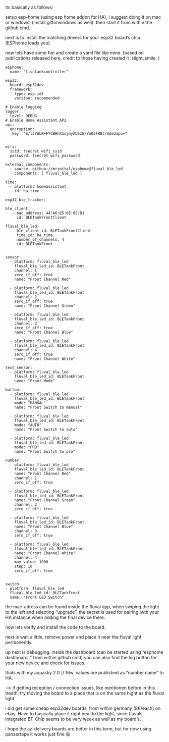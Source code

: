 Its basically as follows:

setup esp-home (using esp home addon for HA), i suggest doing it on mac or windows. (install gitforwindows as well). then start it from within the github cmd.

next is to install the matching drivers for your esp32 board’s chip. (ESPhome leads you)

now lets have some fun and create a yaml file like mine: (based on publications released here, credit to those having created it :slight_smile: )
    
    esphome:
      name: "fishtankcontroller"
    
    esp32:
      board: esp32dev
      framework:
        type: esp-idf
        version: recommended
    
    # Enable logging
    logger:
      level: DEBUG
    # Enable Home Assistant API
    api:
      encryption:
       key: "S/lJYWLR+FYCBHhX1sjmyAU5IE/YoO3FKBlrAdeJapo="
    
    
    wifi:
      ssid: !secret wifi_ssid
      password: !secret wifi_password
    
    external_components:
      - source: github://mrzottel/esphome@fluval_ble_led
        components: [ fluval_ble_led ]
    
    time:
      - platform: homeassistant
        id: ha_time
    
    esp32_ble_tracker:
    
    ble_client:
       - mac_address: 44:A6:E5:6E:0E:D1
         id: BLETankFrontClient
    
    fluval_ble_led:
       - ble_client_id: BLETankFrontClient
         time_id: ha_time
         number_of_channels: 4
         id: BLETankFront
    
    
    sensor:    
      - platform: fluval_ble_led
        fluval_ble_led_id: BLETankFront
        channel: 1      
        zero_if_off: true
        name: "Front Channel Red"
    
      - platform: fluval_ble_led
        fluval_ble_led_id: BLETankFront
        channel: 2      
        zero_if_off: true
        name: "Front Channel Green"  
    
      - platform: fluval_ble_led
        fluval_ble_led_id: BLETankFront
        channel: 3      
        zero_if_off: true
        name: "Front Channel Blue"  
    
      - platform: fluval_ble_led
        fluval_ble_led_id: BLETankFront
        channel: 4      
        zero_if_off: true
        name: "Front Channel White" 
    
    text_sensor:
      - platform: fluval_ble_led
        fluval_ble_led_id: BLETankFront
        name: "Front Mode"
    
    button:  
      - platform: fluval_ble_led
        fluval_ble_led_id: BLETankFront
        mode: "MANUAL"
        name: "Front Switch to manual"
    
      - platform: fluval_ble_led
        fluval_ble_led_id: BLETankFront
        mode: "AUTO"
        name: "Front Switch to auto"
    
      - platform: fluval_ble_led
        fluval_ble_led_id: BLETankFront
        mode: "PRO"
        name: "Front Switch to pro"
    
    number:
      - platform: fluval_ble_led
        fluval_ble_led_id: BLETankFront
        name: "Front Channel Red"
        channel: 1
        zero_if_off: true
    
      - platform: fluval_ble_led
        fluval_ble_led_id: BLETankFront
        name: "Front Channel Green"
        channel: 2
        zero_if_off: true
    
      - platform: fluval_ble_led
        fluval_ble_led_id: BLETankFront
        name: "Front Channel Blue"
        channel: 3
        zero_if_off: true
    
      - platform: fluval_ble_led
        fluval_ble_led_id: BLETankFront
        name: "Front Channel White"
        channel: 4
        max_value: 1000
        step: 10
        zero_if_off: true
    
    
    switch:
    - platform: fluval_ble_led
      fluval_ble_led_id: BLETankFront
      name: "Front LED Switch"


the mac-adress can be found inside the fluval app, when swiping the light to the left and selecting “upgrade”. the secret is used for pairing iwth your HA instance when adding the final device there.

now lets verify and install the code to the board.

next is wait a little, remove power and place it near the fluval light permanently.

up next is debugging.
inside the dashboard (can be started using “esphome dashboard .” from within github cmd) you can also find the log button for your new device and check for issues.

thats with my aquasky 2.0 // 16w.
values are published as “number.name” to HA.

—> if getting reception / connection issues, like mentionen before in this treath,
try moving the board to a place that is on the same hight as the fluval light.

i did get some cheap esp32dev boards, from within germany (8€/each) on ebay.
Have to basically place it right nex tto the light, since fluvals integrated BT-Chip seems to be very week as well as my board’s.

i hope the az-delivery boards are better in this term, but for now using panzertape it works just fine :smiley:
